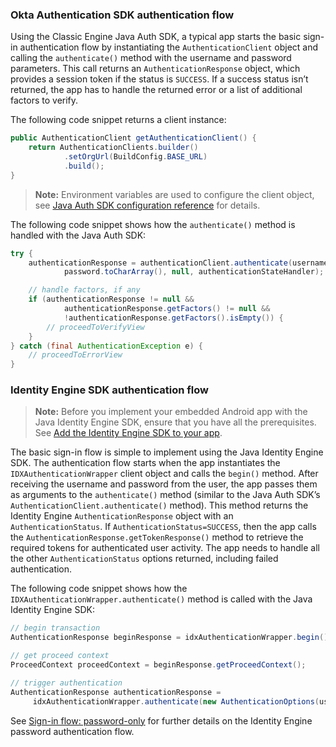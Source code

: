 ### Okta Authentication SDK authentication flow

Using the Classic Engine Java Auth SDK, a typical app starts the basic sign-in authentication flow by instantiating the `AuthenticationClient` object and calling the `authenticate()` method with the username and password parameters. This call returns an `AuthenticationResponse` object, which provides a session token if the status is `SUCCESS`. If a success status isn’t returned, the app has to handle the returned error or a list of additional factors to verify.

The following code snippet returns a client instance:

```java
public AuthenticationClient getAuthenticationClient() {
    return AuthenticationClients.builder()
            .setOrgUrl(BuildConfig.BASE_URL)
            .build();
}
```

> **Note:** Environment variables are used to configure the client object, see [Java Auth SDK configuration reference](https://github.com/okta/okta-auth-java#configuration-reference) for details.

The following code snippet shows how the `authenticate()` method is handled with the Java Auth SDK:

```java
try {
    authenticationResponse = authenticationClient.authenticate(username,
            password.toCharArray(), null, authenticationStateHandler);

    // handle factors, if any
    if (authenticationResponse != null &&
            authenticationResponse.getFactors() != null &&
            !authenticationResponse.getFactors().isEmpty()) {
        // proceedToVerifyView
    }
} catch (final AuthenticationException e) {
    // proceedToErrorView
}
```

### Identity Engine SDK authentication flow

> **Note:** Before you implement your embedded Android app with the Java Identity Engine SDK, ensure that you have all the prerequisites. See [Add the Identity Engine SDK to your app](https://developer.okta.com/docs/guides/oie-upgrade-add-sdk-to-your-app/android/main/).

The basic sign-in flow is simple to implement using the Java Identity Engine SDK. The authentication flow starts when the app instantiates the `IDXAuthenticationWrapper` client object and calls the `begin()` method. After receiving the username and password from the user, the app passes them as arguments to the  `authenticate()` method (similar to the Java Auth SDK’s `AuthenticationClient.authenticate()` method). This method returns the Identity Engine `AuthenticationResponse` object with an `AuthenticationStatus`. If `AuthenticationStatus=SUCCESS`, then the app calls the `AuthenticationResponse.getTokenResponse()` method to retrieve the required tokens for authenticated user activity. The app needs to handle all the other `AuthenticationStatus` options returned, including failed authentication.

The following code snippet shows how the `IDXAuthenticationWrapper.authenticate()` method is called with the Java Identity Engine SDK:

```java
// begin transaction
AuthenticationResponse beginResponse = idxAuthenticationWrapper.begin();

// get proceed context
ProceedContext proceedContext = beginResponse.getProceedContext();

// trigger authentication
AuthenticationResponse authenticationResponse =
     idxAuthenticationWrapper.authenticate(new AuthenticationOptions(username, password.toCharArray()), proceedContext);
```

See [Sign-in flow: password-only](/docs/guides/oie-embedded-sdk-use-case-basic-sign-in/android/main/) for further details on the Identity Engine password authentication flow.


